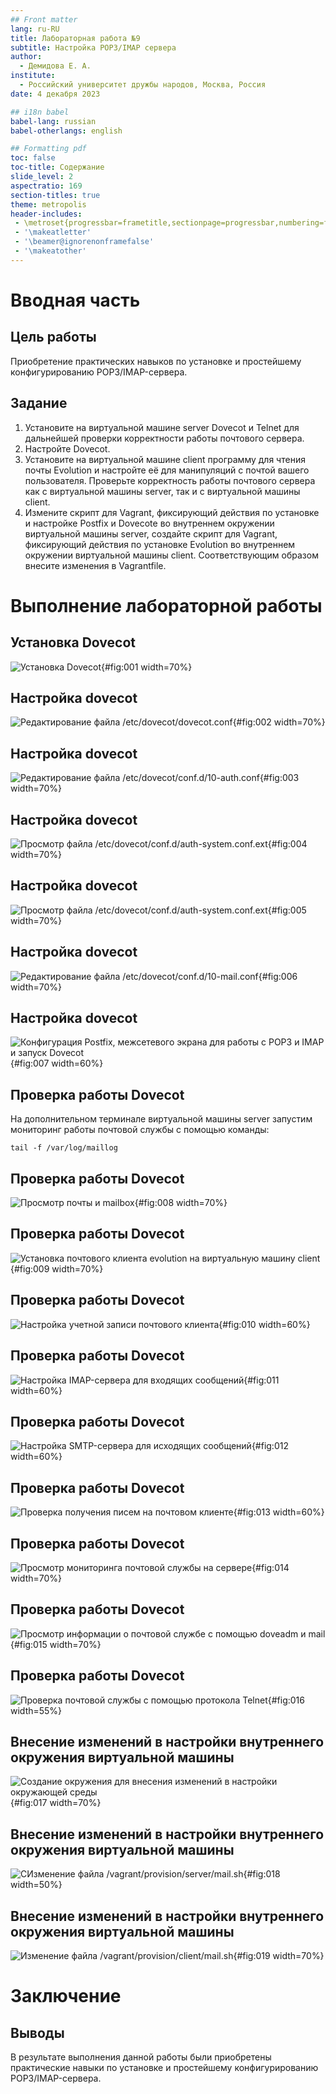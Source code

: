 ```yaml
---
## Front matter
lang: ru-RU
title: Лабораторная работа №9
subtitle: Настройка POP3/IMAP сервера
author:
  - Демидова Е. А.
institute:
  - Российский университет дружбы народов, Москва, Россия
date: 4 декабря 2023 

## i18n babel
babel-lang: russian
babel-otherlangs: english

## Formatting pdf
toc: false
toc-title: Содержание
slide_level: 2
aspectratio: 169
section-titles: true
theme: metropolis
header-includes:
 - \metroset{progressbar=frametitle,sectionpage=progressbar,numbering=fraction}
 - '\makeatletter'
 - '\beamer@ignorenonframefalse'
 - '\makeatother'
---
```


# Вводная часть

## Цель работы

Приобретение практических навыков по установке и простейшему конфигурированию POP3/IMAP-сервера.

## Задание

1. Установите на виртуальной машине server Dovecot и Telnet для дальнейшей проверки корректности работы почтового сервера.
2. Настройте Dovecot.
3. Установите на виртуальной машине client программу для чтения почты Evolution и настройте её для манипуляций с почтой вашего пользователя. Проверьте корректность работы почтового сервера как с виртуальной машины server, так и с виртуальной машины client.
4. Измените скрипт для Vagrant, фиксирующий действия по установке и настройке Postfix и Dovecote во внутреннем окружении виртуальной машины server, создайте скрипт для Vagrant, фиксирующий действия по установке Evolution во внутреннем окружении виртуальной машины client. Соответствующим образом внесите изменения в Vagrantfile.

# Выполнение лабораторной работы

## Установка Dovecot

![Установка Dovecot](image/1.png){#fig:001 width=70%}

## Настройка dovecot

![Редактирование файла /etc/dovecot/dovecot.conf](image/2.png){#fig:002 width=70%}

## Настройка dovecot

![Редактирование файла /etc/dovecot/conf.d/10-auth.conf](image/3.png){#fig:003 width=70%}

## Настройка dovecot

![Просмотр файла /etc/dovecot/conf.d/auth-system.conf.ext](image/4.png){#fig:004 width=70%}

## Настройка dovecot

![Просмотр файла /etc/dovecot/conf.d/auth-system.conf.ext](image/5.png){#fig:005 width=70%}

## Настройка dovecot

![Редактирование файла /etc/dovecot/conf.d/10-mail.conf](image/6.png){#fig:006 width=70%}

## Настройка dovecot

![Конфигурация Postfix, межсетевого экрана для работы с POP3 и IMAP и запуск Dovecot](image/7.png){#fig:007 width=60%}



## Проверка работы Dovecot

На дополнительном терминале виртуальной машины server запустим мониторинг
работы почтовой службы с помощью команды:

```
tail -f /var/log/maillog
```

## Проверка работы Dovecot

![Просмотр почты и mailbox](image/8.png){#fig:008 width=70%}

## Проверка работы Dovecot

![Установка почтового клиента evolution на виртуальную машину client](image/9.png){#fig:009 width=70%}

## Проверка работы Dovecot

![Настройка учетной записи почтового клиента](image/10.png){#fig:010 width=60%}

## Проверка работы Dovecot

![Настройка IMAP-сервера для входящих сообщений](image/11.png){#fig:011 width=60%}

## Проверка работы Dovecot

![Настройка SMTP-сервера для исходящих сообщений](image/12.png){#fig:012 width=60%}

## Проверка работы Dovecot

![Проверка получения писем на почтовом клиенте](image/13.png){#fig:013 width=60%}

## Проверка работы Dovecot

![Просмотр мониторинга почтовой службы на сервере](image/14.png){#fig:014 width=70%}

## Проверка работы Dovecot

![Просмотр информации о почтовой службе с помощью doveadm и mail](image/15.png){#fig:015 width=70%}

## Проверка работы Dovecot

![Проверка почтовой службы с помощью протокола Telnet](image/16.png){#fig:016 width=55%}

## Внесение изменений в настройки внутреннего окружения виртуальной машины

![Создание окружения для внесения изменений в настройки окружающей среды](image/17.png){#fig:017 width=70%}

## Внесение изменений в настройки внутреннего окружения виртуальной машины

![СИзменение файла /vagrant/provision/server/mail.sh](image/18.png){#fig:018 width=50%}

## Внесение изменений в настройки внутреннего окружения виртуальной машины

![Изменение файла /vagrant/provision/client/mail.sh](image/19.png){#fig:019 width=70%}

# Заключение

## Выводы

В результате выполнения данной работы были приобретены практические навыки по установке и простейшему конфигурированию POP3/IMAP-сервера.
